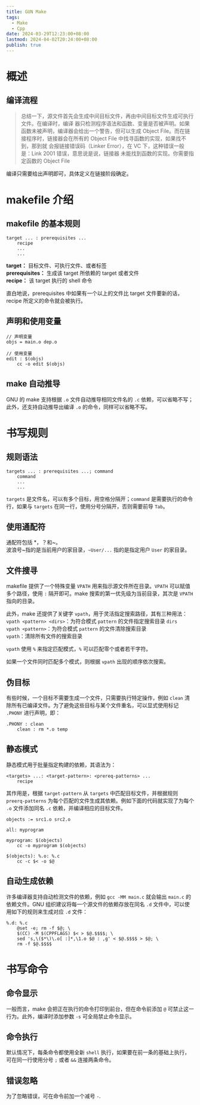 ```yaml
---
title: GUN Make
tags:
  - Make
  - Cpp
date: 2024-03-29T12:23:00+08:00
lastmod: 2024-04-02T20:24:00+08:00
publish: true
---
```


# 概述

## 编译流程

> 总结一下，源文件首先会生成中间目标文件，再由中间目标文件生成可执行文件。在编译时，编译 器只检测程序语法和函数、变量是否被声明。如果函数未被声明，编译器会给出一个警告，但可以生成 Object File。而在链接程序时，链接器会在所有的 Object File 中找寻函数的实现，如果找不到，那到就 会报链接错误码（Linker Error），在 VC 下，这种错误一般是：Link 2001 错误，意思说是说，链接器 未能找到函数的实现。你需要指定函数的 Object File

编译只需要给出声明即可，具体定义在链接阶段确定。

# makefile 介绍

## makefile 的基本规则

```make
target ... : prerequisites ...
    recipe
    ...
    ...
```

**target：** 目标文件、可执行文件、或者标签  
**prerequisites：** 生成该 target 所依赖的 target 或者文件  
**recipe：** 该 target 执行的 shell 命令

直白地说，prerequisites 中如果有一个以上的文件比 target 文件要新的话，recipe 所定义的命令就会被执行。

## 声明和使用变量

``` make
// 声明变量
objs = main.o dep.o

// 使用变量
edit : $(objs)
	cc -o edit $(objs)
```

## make 自动推导

GNU 的 make 支持根据 `.o` 文件自动推导相同文件名的 `.c` 依赖，可以省略不写；此外，还支持自动推导出编译 `.o` 的命令，同样可以省略不写。

# 书写规则

## 规则语法

```make
targets ... : prerequisites ...; command
    command
    ...
    ...
```

`targets` 是文件名，可以有多个目标，用空格分隔开；`command` 是需要执行的命令行，如果与 `targets` 在同一行，使用分号分隔开，否则需要前导 `Tab`。

## 使用通配符

通配符包括 *，？和~。  
波浪号~指的是当前用户的家目录，`~User/...` 指的是指定用户 `User` 的家目录。

## 文件搜寻

makefile 提供了一个特殊变量 `VPATH` 用来指示源文件所在目录。`VPATH` 可以赋值多个路径，使用 `:` 隔开即可。make 搜索的第一优先级为当前目录，其次是 `VPATH` 指向的目录。

此外，make 还提供了关键字 `vpath`，用于灵活指定搜索路径，其有三种用法：  
`vpath <pattern> <dirs>`：为符合模式 `pattern` 的文件指定搜索目录 `dirs`  
`vpath <pattern>`：为符合模式 `pattern` 的文件清除搜索目录  
`vpath`：清除所有文件的搜索目录

`vpath` 使用 `%` 来指定匹配模式，`%` 可以匹配零个或者若干字符。

如果一个文件同时匹配多个模式，则根据 `vpath` 出现的顺序依次搜索。

## 伪目标

有些时候，一个目标不需要生成一个文件，只需要执行特定操作，例如 `clean` 清除所有已编译文件。为了避免这些目标与某个文件重名，可以显式使用标记 `.PHONY` 进行声明，即：

``` make
.PHONY : clean
	clean : rm *.o temp
```

## 静态模式

静态模式用于批量指定构建的依赖，其语法为：

```make
<targets> ...: <target-pattern>: <prereq-patterns> ...
	recipe
```

其作用是，根据 `target-pattern` 从 `targets` 中匹配目标文件，并根据规则 `preerq-patterns` 为每个匹配的文件生成其依赖。例如下面的代码就实现了为每个 `.o` 文件添加同名 `.c` 依赖，并编译相应的目标文件。

```make
objects := src1.o src2.o

all: myprogram

myprogram: $(objects)
    cc -o myprogram $(objects)

$(objects): %.o: %.c
    cc -c $< -o $@
```

## 自动生成依赖

许多编译器支持自动检测文件的依赖，例如 `gcc -MM main.c` 就会输出 `main.c` 的依赖文件。GNU 组织建议将每一个源文件的依赖存放在同名 `.d` 文件中，可以使用如下的规则来生成对应 `.d` 文件：

```make
%.d: %.c 
	@set -e; rm -f $@; \
	$(CC) -M $(CPPFLAGS) $< > $@.$$$$; \
	sed 's,\($*\)\.o[ :]*,\1.o $@ : ,g' < $@.$$$$ > $@; \
	rm -f $@.$$$$
```

# 书写命令

## 命令显示

一般而言，make 会把正在执行的命令打印到前台，但在命令前添加 `@` 可禁止这一行为。此外，编译时添加参数 `-s` 可全局禁止命令显示。

## 命令执行

默认情况下，每条命令都使用全新 `shell` 执行，如果要在前一条的基础上执行，可在同一行使用分号 `;` 或者 `&&` 连接两条命令。

## 错误忽略

为了忽略错误，可在命令前加一个减号 `-`.